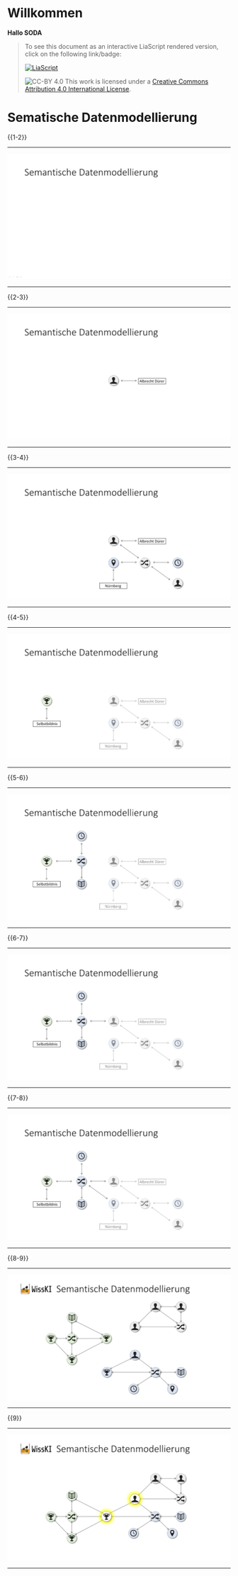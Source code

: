 <!--

author:   
email:    
version:  
language: 
narrator: 

icon:     assets\

logo:     https://

comment:  WissKi SODA OERs

-->

# Willkommen

**Hallo SODA**


> To see this document as an interactive LiaScript rendered version, click on the
> following link/badge:
>
> [![LiaScript](https://raw.githubusercontent.com/LiaScript/LiaScript/master/badges/course.svg)](https://liascript.github.io/course/?https://raw.githubusercontent.com/chastik/Spielplatz/main/Liascript_test.md)
>
> ![CC-BY 4.0](https://i.creativecommons.org/l/by/4.0/88x31.png)
> This work is licensed under a [Creative Commons Attribution 4.0 International License](http://creativecommons.org/licenses/by/4.0/).

# Sematische Datenmodellierung
{{1-2}}
******************
![Bild1](assets/Bild1.png)
******************

{{2-3}}
******************
![Bild2](assets/Bild2.png)
******************

{{3-4}}
******************
![Bild3](assets/Bild3.png)
******************

{{4-5}}
******************
![Bild4](assets/Bild4.png)
******************

{{5-6}}
******************
![Bild5](assets/Bild5.png)
******************

{{6-7}}
******************
![Bild6](assets/Bild6.png)
******************

{{7-8}}
******************
![Bild7](assets/Bild7.png)
******************

{{8-9}}
******************
![Bild8](assets/Bild8.png)
******************

{{9}}
******************
![Bild9](assets/Bild9.png)
******************


